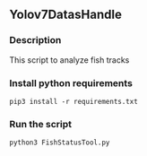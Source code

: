 ## Yolov7DatasHandle
### Description
This script to analyze fish tracks


### Install python requirements
```
pip3 install -r requirements.txt
```

### Run the script
```
python3 FishStatusTool.py
```